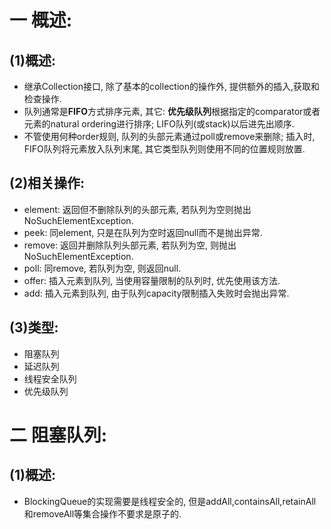 # 一 概述:
## (1)概述:
- 继承Collection接口, 除了基本的collection的操作外, 提供额外的插入,获取和检查操作.
- 队列通常是**FIFO**方式排序元素, 其它: **优先级队列**根据指定的comparator或者元素的natural ordering进行排序; LIFO队列(或stack)以后进先出顺序.
- 不管使用何种order规则, 队列的头部元素通过poll或remove来删除; 插入时, FIFO队列将元素放入队列末尾, 其它类型队列则使用不同的位置规则放置.

## (2)相关操作:
- element: 返回但不删除队列的头部元素, 若队列为空则抛出NoSuchElementException.
- peek: 同element, 只是在队列为空时返回null而不是抛出异常.
- remove: 返回并删除队列头部元素, 若队列为空, 则抛出NoSuchElementException.
- poll: 同remove, 若队列为空, 则返回null.
- offer: 插入元素到队列, 当使用容量限制的队列时, 优先使用该方法.
- add: 插入元素到队列, 由于队列capacity限制插入失败时会抛出异常.

## (3)类型:
- 阻塞队列
- 延迟队列
- 线程安全队列
- 优先级队列

# 二 阻塞队列:
## (1)概述:
- BlockingQueue的实现需要是线程安全的, 但是addAll,containsAll,retainAll和removeAll等集合操作不要求是原子的.